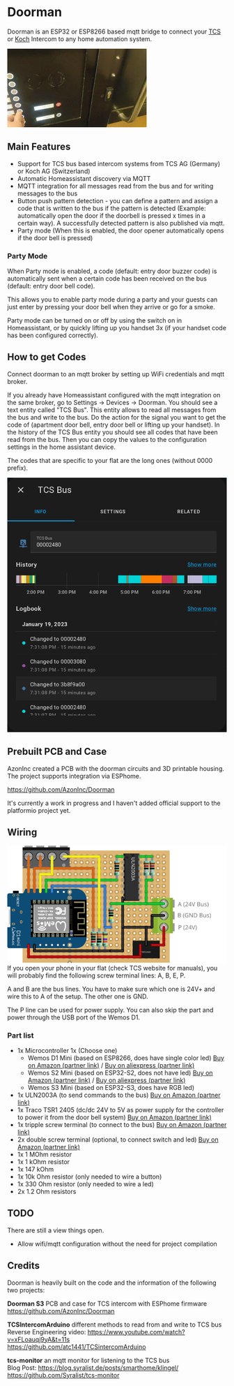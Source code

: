 # Doorman

Doorman is an ESP32 or ESP8266 based mqtt bridge to connect your [TCS](https://www.tcsag.de/) or [Koch](https://www.kochag.ch/) Intercom to any home automation system.

![doorman opener](doc/doorman.gif)

## Main Features

* Support for TCS bus based intercom systems from TCS AG (Germany) or Koch AG (Switzerland)
* Automatic Homeassistant discovery via MQTT
* MQTT integration for all messages read from the bus and for writing messages to the bus
* Button push pattern detection - you can define a pattern and assign a code that is written to the bus if the pattern is detected (Example: automatically open the door if the doorbell is pressed x times in a certain way). A successfully detected pattern is also published via mqtt.
* Party mode (When this is enabled, the door opener automatically opens if the door bell is pressed)

### Party Mode

When Party mode is enabled, a code (default: entry door buzzer code) is automatically sent when a certain code has been received on the bus (default: entry door bell code).

This allows you to enable party mode during a party and your guests can just enter by pressing your door bell when they arrive or go for a smoke.

Party mode can be turned on or off by using the switch on in Homeassistant, or by quickly lifting up you handset 3x (if your handset code has been configured correctly).

## How to get Codes

Connect doorman to an mqtt broker by setting up WiFi credentials and mqtt broker.

If you already have Homeassistant configured with the mqtt integration on the same broker, go to Settings -> Devices -> Doorman. You should see a text entity called "TCS Bus". This entity allows to read all messages from the bus and write to the bus. Do the action for the signal you want to get the code of (apartment door bell, entry door bell or lifting up your handset). In the history of the TCS Bus entity you should see all codes that have been read from the bus. Then you can copy the values to the configuration settings in the home assistant device.

The codes that are specific to your flat are the long ones (without 0000 prefix).

![TCS Bus](doc/tcsbus.png)

## Prebuilt PCB and Case

AzonInc created a PCB with the doorman circuits and 3D printable housing. The project supports integration via ESPhome.

<https://github.com/AzonInc/Doorman>

It's currently a work in progress and I haven't added official support to the platformio project yet.

## Wiring

![wiring](doc/wiring.svg)
If you open your phone in your flat (check TCS website for manuals), you will probably find the following screw terminal lines: A, B, E, P. 

A and B are the bus lines. You have to make sure which one is 24V+ and wire this to A of the setup. The other one is GND. 

The P line can be used for power supply. You can also skip the part and power through the USB port of the Wemos D1. 

### Part list

* 1x Microcontroller 1x (Choose one)
  * Wemos D1 Mini (based on ESP8266, does have single color led) [Buy on Amazon (partner link)](https://amzn.to/3VmqxsN) / [Buy on aliexpress (partner link)](https://s.click.aliexpress.com/e/_Dkct0Yl)
  * Wemos S2 Mini (based on ESP32-S2, does not have led) [Buy on Amazon (partner link)](https://amzn.to/3nkMbRq) / [Buy on aliexpress (partner link)](https://s.click.aliexpress.com/e/_Dnoy8df)
  * Wemos S3 Mini (based on ESP32-S3, does have RGB led)
* 1x ULN2003A (to send commands to the bus) [Buy on Amazon (partner link)](https://amzn.to/48Qoq6i)
* 1x Traco TSR1 2405 (dc/dc 24V to 5V as power supply for the controller to power it from the door bell system) [Buy on Amazon (partner link)](https://amzn.to/49iwwUZ)
* 1x tripple screw terminal (to connect to the bus) [Buy on Amazon (partner link)](https://amzn.to/3OrmcSC)
* 2x double screw terminal (optional, to connect switch and led) [Buy on Amazon (partner link)](https://amzn.to/3OrmcSC)
* 1x 1 MOhm resistor
* 1x 1 kOhm resistor
* 1x 147 kOhm
* 1x 10k Ohm resistor (only needed to wire a button)
* 1x 330 Ohm resistor (only needed to wire a led)
* 2x 1.2 Ohm resistors

## TODO

There are still a view things open.

* Allow wifi/mqtt configuration without the need for project compilation

## Credits

Doorman is heavily built on the code and the information of the following two projects:

**Doorman S3** PCB and case for TCS intercom with ESPhome firmware \
<https://github.com/AzonInc/Doorman>

**TCSIntercomArduino** different methods to read from and write to TCS bus \
Reverse Engineering video: <https://www.youtube.com/watch?v=xFLoauqj9yA&t=11s> \
<https://github.com/atc1441/TCSintercomArduino>

**tcs-monitor** an mqtt monitor for listening to the TCS bus \
Blog Post: <https://blog.syralist.de/posts/smarthome/klingel/> \
<https://github.com/Syralist/tcs-monitor>
